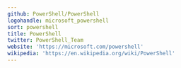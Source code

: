 ```yaml
---
github: PowerShell/PowerShell
logohandle: microsoft_powershell
sort: powershell
title: PowerShell
twitter: PowerShell_Team
website: 'https://microsoft.com/powershell'
wikipedia: 'https://en.wikipedia.org/wiki/PowerShell'
---
```

